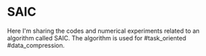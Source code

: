 # SAIC
Here I'm sharing the codes and numerical experiments related to an algorithm called SAIC. The algorithm is used for #task_oriented #data_compression.
